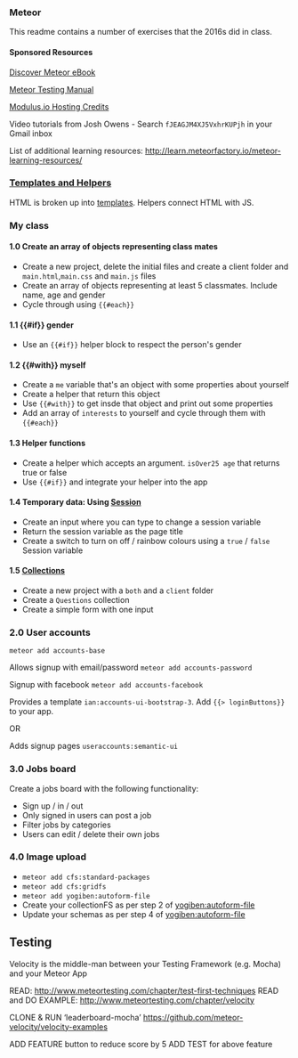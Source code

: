 ### Meteor ###
This readme contains a number of exercises that the 2016s did in class.

#### Sponsored Resources ####
[Discover Meteor eBook](http://discovermeteor.com)

[Meteor Testing Manual](http://meteortesting.com)

[Modulus.io Hosting Credits](http://modulus.io)

Video tutorials from Josh Owens - Search `fJEAGJM4XJ5VxhrKUPjh` in your Gmail inbox

List of additional learning resources: http://learn.meteorfactory.io/meteor-learning-resources/

### [Templates and Helpers](https://book.discovermeteor.com/chapter/templates) ###
HTML is broken up into [templates](http://docs.meteor.com/#/basic/defining-templates). Helpers connect HTML with JS.

### My class ###

#### 1.0 Create an array of objects representing class mates ####
* Create a new project, delete the initial files and create a client folder and `main.html`,`main.css` and `main.js` files
* Create an array of objects representing at least 5 classmates. Include name, age and gender
* Cycle through using `{{#each}}`

#### 1.1 {{#if}} gender ####
* Use an `{{#if}}` helper block to respect the person's gender

#### 1.2 {{#with}} myself ####
* Create a `me` variable that's an object with some properties about yourself
* Create a helper that return this object
* Use `{{#with}}` to get insde that object and print out some properties
* Add an array of `interests` to yourself and cycle through them with `{{#each}}`

#### 1.3 Helper functions ####
* Create a helper which accepts an argument. `isOver25 age` that returns true or false
* Use `{{#if}}` and integrate your helper into the app

#### 1.4 Temporary data: Using [Session](http://docs.meteor.com/#/basic/Session-get) ####
* Create an input where you can type to change a session variable
* Return the session variable as the page title
* Create a switch to turn on off / rainbow colours using a `true` / `false` Session variable

#### 1.5 [Collections](http://docs.meteor.com/#/basic/Mongo-Collection) ####
* Create a new project with a `both` and a `client` folder
* Create a `Questions` collection
* Create a simple form with one input

### 2.0 User accounts ###
`meteor add accounts-base`


Allows signup with email/password `meteor add accounts-password`

Signup with facebook `meteor add accounts-facebook`

Provides a template `ian:accounts-ui-bootstrap-3`. Add `{{> loginButtons}}` to your app.

OR

Adds signup pages `useraccounts:semantic-ui`

### 3.0 Jobs board ###
Create a jobs board with the following functionality:
* Sign up / in / out
* Only signed in users can post a job
* Filter jobs by categories
* Users can edit / delete their own jobs

### 4.0 Image upload ###
* `meteor add cfs:standard-packages`
* `meteor add cfs:gridfs`
* `meteor add yogiben:autoform-file`
* Create your collectionFS as per step 2 of [yogiben:autoform-file](https://github.com/yogiben/meteor-autoform-file)
* Update your schemas as per step 4 of [yogiben:autoform-file](https://github.com/yogiben/meteor-autoform-file)

## Testing ##
Velocity is the middle-man between your Testing Framework (e.g. Mocha) and your Meteor App

READ: http://www.meteortesting.com/chapter/test-first-techniques
READ and DO EXAMPLE: http://www.meteortesting.com/chapter/velocity

CLONE & RUN ‘leaderboard-mocha’ https://github.com/meteor-velocity/velocity-examples

ADD FEATURE button to reduce score by 5
ADD TEST for above feature
